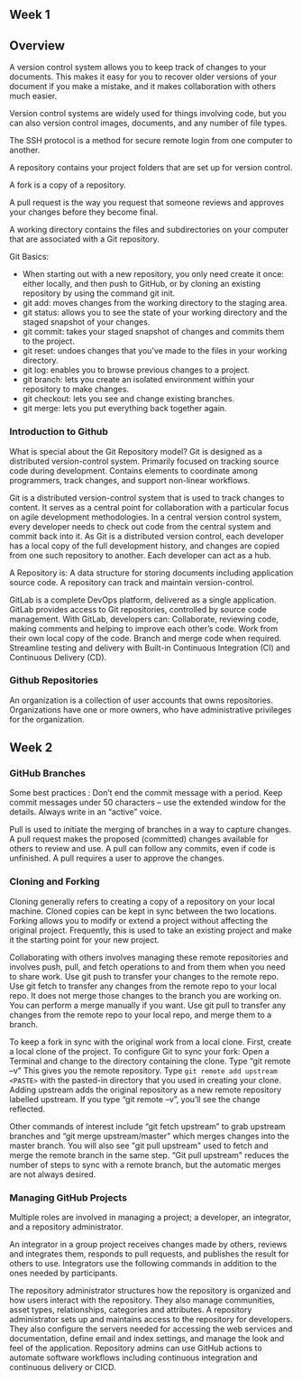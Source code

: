 ## Week 1

## Overview

A version control system allows you to keep track of changes to your documents. This makes it easy for you to recover older versions of your document if you make a mistake, and it makes collaboration with others much easier.

Version control systems are widely used for things involving code, but you can also version control images, documents, and any number of file types.

The SSH protocol is a method for secure remote login from one computer to another.

A repository contains your project folders that are set up for version control.

A fork is a copy of a repository.

A pull request is the way you request that someone reviews and approves your changes before they become final.

A working directory contains the files and subdirectories on your computer that are associated with a Git repository.

Git Basics:

- When starting out with a new repository, you only need create it once: either locally, and then push to GitHub, or by cloning an existing repository by using the command git init.
- git add: moves changes from the working directory to the staging area.
- git status: allows you to see the state of your working directory and the staged snapshot of your changes.
- git commit: takes your staged snapshot of changes and commits them to the project.
- git reset: undoes changes that you’ve made to the files in your working directory.
- git log: enables you to browse previous changes to a project.
- git branch: lets you create an isolated environment within your repository to make changes.
- git checkout: lets you see and change existing branches.
- git merge: lets you put everything back together again.

### Introduction to Github

What is special about the Git Repository model? Git is designed as a distributed version-control system. Primarily focused on tracking source code during development. Contains elements to coordinate among programmers, track changes, and support non-linear workflows.

Git is a distributed version-control system that is used to track changes to content. It serves as a central point for collaboration with a particular focus on agile development methodologies. In a central version control system, every developer needs to check out code from the central system and commit back into it. As Git is a distributed version control, each developer has a local copy of the full development history, and changes are copied from one such repository to another. Each developer can act as a hub.

A Repository is: A data structure for storing documents including application source code. A repository can track and maintain version-control.

GitLab is a complete DevOps platform, delivered as a single application. GitLab provides access to Git repositories, controlled by source code management. With GitLab, developers can: Collaborate, reviewing code, making comments and helping to improve each other’s code. Work from their own local copy of the code. Branch and merge code when required. Streamline testing and delivery with Built-in Continuous Integration (CI) and Continuous Delivery (CD).

### Github Repositories

An organization is a collection of user accounts that owns repositories. Organizations have one or more owners, who have administrative privileges for the organization.

## Week 2

### GitHub Branches

Some best practices : Don’t end the commit message with a period. Keep commit messages under 50 characters – use the extended window for the details. Always write in an “active” voice.

Pull is used to initiate the merging of branches in a way to capture changes. A pull request makes the proposed (committed) changes available for others to review and use. A pull can follow any commits, even if code is unfinished. A pull requires a user to approve the changes.

### Cloning and Forking

Cloning generally refers to creating a copy of a repository on your local machine. Cloned copies can be kept in sync between the two locations. Forking allows you to modify or extend a project without affecting the original project. Frequently, this is used to take an existing project and make it the starting point for your new project.

Collaborating with others involves managing these remote repositories and involves push, pull, and fetch operations to and from them when you need to share work. Use git push to transfer your changes to the remote repo. Use git fetch to transfer any changes from the remote repo to your local repo. It does not merge those changes to the branch you are working on. You can perform a merge manually if you want. Use git pull to transfer any changes from the remote repo to your local repo, and merge them to a branch.

To keep a fork in sync with the original work from a local clone. First, create a local clone of the project. To configure Git to sync your fork: Open a Terminal and change to the directory containing the clone. Type “git remote –v” This gives you the remote repository. Type `git remote add upstream <PASTE>` with the pasted-in directory that you used in creating your clone. Adding upstream adds the original repository as a new remote repository labelled upstream. If you type “git remote –v”, you’ll see the change reflected.

Other commands of interest include “git fetch upstream” to grab upstream branches and “git merge upstream/master” which merges changes into the master branch. You will also see "git pull upstream" used to fetch and merge the remote branch in the same step. “Git pull upstream" reduces the number of steps to sync with a remote branch, but the automatic merges are not always desired.

### Managing GitHub Projects

Multiple roles are involved in managing a project; a developer, an integrator, and a repository administrator.

An integrator in a group project receives changes made by others, reviews and integrates them, responds to pull requests, and publishes the result for others to use. Integrators use the following commands in addition to the ones needed by participants.

The repository administrator structures how the repository is organized and how users interact with the repository. They also manage communities, asset types, relationships, categories and attributes. A repository administrator sets up and maintains access to the repository for developers. They also configure the servers needed for accessing the web services and documentation, define email and index settings, and manage the look and feel of the application. Repository admins can use GitHub actions to automate software workflows including continuous integration and continuous delivery or CICD.
